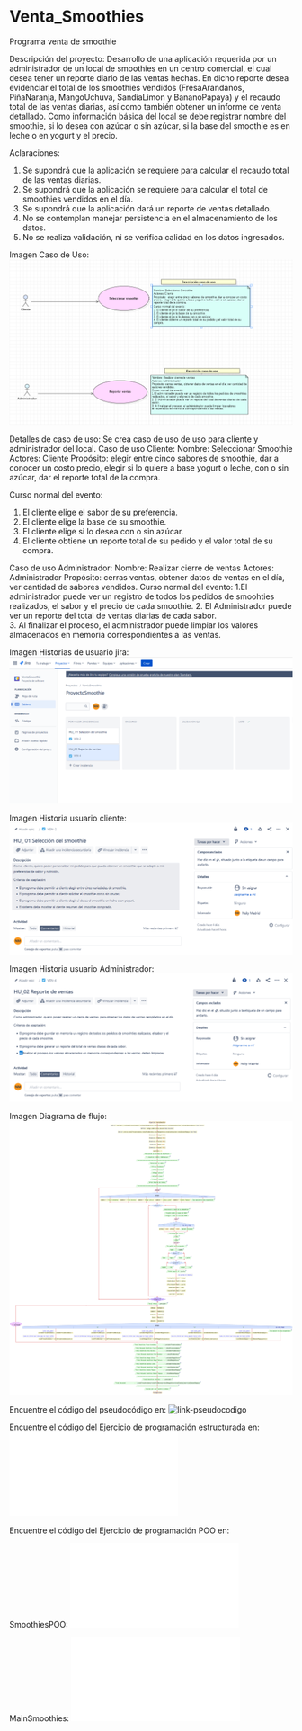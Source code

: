 # Venta_Smoothies
Programa venta de smoothie

Descripción del proyecto:
Desarrollo de una aplicación requerida por un administrador de un local de smoothies en un centro comercial, el cual desea tener un reporte diario de las ventas hechas. En dicho reporte desea evidenciar el total de los smoothies vendidos (FresaArandanos, PiñaNaranja, MangoUchuva, SandiaLimon y BananoPapaya) y el recaudo total de las ventas diarias, así como también obtener un informe de venta detallado. Como información básica del local se debe registrar nombre del smoothie, si lo desea con azúcar o sin azúcar, si la base del smoothie es en leche o en yogurt y el precio.


Aclaraciones:
1. Se supondrá que la aplicación se requiere para calcular el recaudo total de las ventas diarias.
2. Se supondrá que la aplicación se requiere para calcular el total de smoothies vendidos en el día.
3. Se supondrá que la aplicación dará un reporte de ventas detallado.
4. No se contemplan manejar persistencia en el almacenamiento de los datos.
5. No se realiza validación, ni se verifica calidad en los datos ingresados.



Imagen Caso de Uso:
![imagen-caso-uso](/Documentacion/DiagramaCasoUso.png)

Detalles de caso de uso:
Se crea caso de uso de uso para cliente y administrador del local.
Caso de uso Cliente:
Nombre: Seleccionar Smoothie
Actores: Cliente
Propósito:  elegir entre cinco sabores de smoothie, dar a conocer un costo precio, elegir si lo quiere a base yogurt o leche, con o sin azúcar, dar el reporte total de la compra.

Curso normal del evento:

1. El cliente elige el sabor de su preferencia.
2. El cliente elige la base de su smoothie.
3. El cliente elige si lo desea con o sin azúcar.
4. El cliente obtiene un reporte total de su pedido y el valor total de su compra.

Caso de uso Administrador:
Nombre: Realizar cierre de ventas
Actores: Administrador
Propósito: cerras ventas, obtener datos de ventas en el día, ver cantidad de sabores vendidos.
Curso normal del evento:
1.El administrador puede ver un registro de todos los pedidos de smoohties realizados, el sabor y el precio de cada smoothie.
2. El Administrador puede ver un reporte del total de ventas diarias de cada sabor.                                                            
3. Al finalizar el proceso, el administrador puede limpiar los valores almacenados en memoria correspondientes a las ventas.

Imagen Historias de usuario jira:
![imagen-historiasUsuario](/Documentacion/HistoriasUsuarioJira.png)

Imagen Historia usuario cliente:
![imagen-historiasUsuarioCliente](/Documentacion/HU_01.png)

Imagen Historia usuario Administrador:
![imagen-historiasUsuarioAdmin](/Documentacion/HU_02.png)

Imagen Diagrama de flujo:
![imagen-diagrama-flujo](/Documentacion/DFD.png)

Encuentre el código del pseudocódigo en:
![link-pseudocodigo](/Pseudocodigo/VentaSmoothie.psc)

Encuentre el código del Ejercicio de programación estructurada en:
![link-programacion-estructurada](/AplicacionSmoothies/SmothiesEstructurado.java)


Encuentre el código del Ejercicio de programación POO en:

SmoothiesPOO:
![link-programacion-poo-clase1](/AplicacionSmoothies/SmoothiesPOO.java)

MainSmoothies:
![link-programacion-poo-clase2](/AplicacionSmoothies/MainSmoothies.java)

